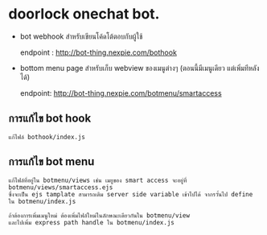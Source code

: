 # doorlock onechat bot.
- bot webhook สำหรับเขียนโค้ดโต้ตอบกับผู้ใช้

	endpoint : http://bot-thing.nexpie.com/bothook

- bottom menu page สำหรับเก็บ webview ของเมนูต่างๆ (ตอนนี้มีเมนูเดียว แต่เพิ่มทีหลังได้)

	endpoint: http://bot-thing.nexpie.com/botmenu/smartaccess

## การแก้ไข bot hook

	แก้ไฟล์ bothook/index.js

## การแก้ไข bot menu

	แก้ไฟล์ที่อยู่ใน botmenu/views เช่น เมยูของ smart access จะอยู่ที่ botmenu/views/smartaccess.ejs
    ซึ่งจะเป็น ejs tamplate สามารถเติม server side variable เข้าไปได้ จากรวั้นไป define ใน botmenu/index.js

    ถ้าต้องการเพิ่มเมนูใหม่ ต้องเพิ่มไฟล์ใหม่ในลักษณะเดียวกันใน botmenu/view
    และไปเพิ่ม express path handle ใน botmenu/index.js





